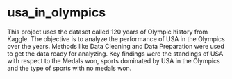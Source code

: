# usa_in_olympics

This project uses the dataset called 120 years of Olympic history from
Kaggle. The objective is to analyze the performance of USA in the Olympics over
the years. Methods like Data Cleaning and Data Preparation were used to get the
data ready for analyzing. Key findings were the standings of USA with respect to
the Medals won, sports dominated by USA in the Olympics and the type of sports
with no medals won.
